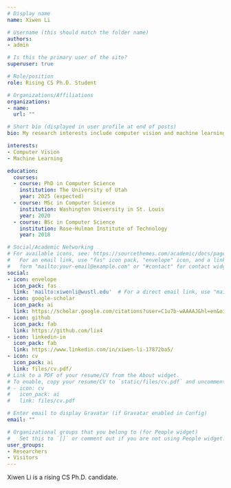 ```yaml
---
# Display name
name: Xiwen Li

# Username (this should match the folder name)
authors:
- admin

# Is this the primary user of the site?
superuser: true

# Role/position
role: Rising CS Ph.D. Student

# Organizations/Affiliations
organizations:
- name: 
  url: ""

# Short bio (displayed in user profile at end of posts)
bio: My research interests include computer vision and machine learning.

interests:
- Computer Vision
- Machine Learning

education:
  courses:
  - course: PhD in Computer Science
    institution: The University of Utah
    year: 2025 (expected)
  - course: MSc in Computer Science
    institution: Washington University in St. Louis
    year: 2020
  - course: BSc in Computer Science
    institution: Rose-Hulman Institute of Technology
    year: 2018

# Social/Academic Networking
# For available icons, see: https://sourcethemes.com/academic/docs/page-builder/#icons
#   For an email link, use "fas" icon pack, "envelope" icon, and a link in the
#   form "mailto:your-email@example.com" or "#contact" for contact widget.
social:
- icon: envelope
  icon_pack: fas
  link: 'mailto:xiwenli@wustl.edu'  # For a direct email link, use "mailto:test@example.org".
- icon: google-scholar
  icon_pack: ai
  link: https://scholar.google.com/citations?user=C1u7b-wAAAAJ&hl=en&oi=sra
- icon: github
  icon_pack: fab
  link: https://github.com/lix4
- icon: linkedin-in
  icon_pack: fab
  link: https://www.linkedin.com/in/xiwen-li-17872ba5/
- icon: cv
  icon_pack: ai
  link: files/cv.pdf/
# Link to a PDF of your resume/CV from the About widget.
# To enable, copy your resume/CV to `static/files/cv.pdf` and uncomment the lines below.
# - icon: cv
#   icon_pack: ai
#   link: files/cv.pdf

# Enter email to display Gravatar (if Gravatar enabled in Config)
email: ""

# Organizational groups that you belong to (for People widget)
#   Set this to `[]` or comment out if you are not using People widget.
user_groups:
- Researchers
- Visitors
---
```


Xiwen Li is a rising CS Ph.D. candidate.

